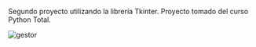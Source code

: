Segundo proyecto utilizando la librería Tkinter.
Proyecto tomado del curso Python Total.

![gestor](https://user-images.githubusercontent.com/112111503/187975945-a44374c9-f2d9-4342-b3bd-a6f7e871880e.png)
